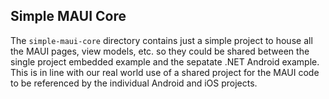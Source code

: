 ## Simple MAUI Core

The `simple-maui-core` directory contains just a simple project to house all the MAUI pages, view models, etc. so they could be shared between the single project embedded example and the sepatate .NET Android example.
This is in line with our real world use of a shared project for the MAUI code to be referenced by the individual Android and iOS projects.
